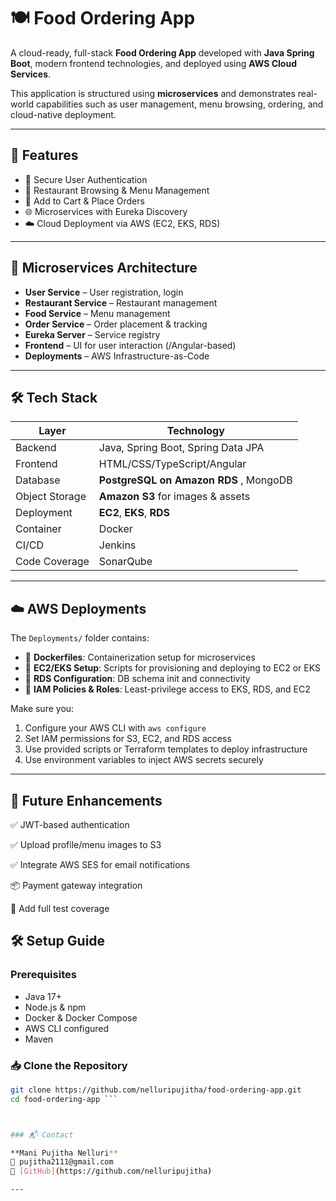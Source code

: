 # 🍽️ Food Ordering App

A cloud-ready, full-stack **Food Ordering App** developed with **Java Spring Boot**, modern frontend technologies, and deployed using **AWS Cloud Services**.

This application is structured using **microservices** and demonstrates real-world capabilities such as user management, menu browsing, ordering, and cloud-native deployment.

---

## 🚀 Features

- 🔐 Secure User Authentication
- 🏪 Restaurant Browsing & Menu Management
- 🛒 Add to Cart & Place Orders
- 🌐 Microservices with Eureka Discovery
- ☁️ Cloud Deployment via AWS (EC2, EKS, RDS)

---

## 🧱 Microservices Architecture

- **User Service** – User registration, login
- **Restaurant Service** – Restaurant management
- **Food Service** – Menu management
- **Order Service** – Order placement & tracking
- **Eureka Server** – Service registry
- **Frontend** – UI for user interaction (/Angular-based)
- **Deployments** – AWS Infrastructure-as-Code 

---

## 🛠️ Tech Stack

| Layer          | Technology                                  |
|----------------|---------------------------------------------|
| Backend        | Java, Spring Boot, Spring Data JPA          |
| Frontend       | HTML/CSS/TypeScript/Angular                 |
| Database       | **PostgreSQL on Amazon RDS** , MongoDB      |
| Object Storage | **Amazon S3** for images & assets           |
| Deployment     | **EC2**, **EKS**, **RDS**                   |             
| Container      | Docker                                      |
| CI/CD          | Jenkins                                     |
| Code Coverage  | SonarQube                                   |

---

## ☁️ AWS Deployments

The `Deployments/` folder contains:

- 🐳 **Dockerfiles**: Containerization setup for microservices
- 🚀 **EC2/EKS Setup**: Scripts for provisioning and deploying to EC2 or EKS
- 🔄 **RDS Configuration**: DB schema init and connectivity
- 🧾 **IAM Policies & Roles**: Least-privilege access to EKS, RDS, and EC2

Make sure you:

1. Configure your AWS CLI with `aws configure`
2. Set IAM permissions for S3, EC2, and RDS access
3. Use provided scripts or Terraform templates to deploy infrastructure
4. Use environment variables to inject AWS secrets securely

---
## 📝 Future Enhancements

✅ JWT-based authentication

✅ Upload profile/menu images to S3

✅ Integrate AWS SES for email notifications

📦 Payment gateway integration

🧪 Add full test coverage


## 🛠️ Setup Guide

### Prerequisites

- Java 17+
- Node.js & npm
- Docker & Docker Compose
- AWS CLI configured
- Maven

### 📥 Clone the Repository

```bash
git clone https://github.com/nelluripujitha/food-ordering-app.git
cd food-ordering-app ```



### 📬 Contact

**Mani Pujitha Nelluri**  
📧 pujitha2111@gmail.com  
🔗 [GitHub](https://github.com/nelluripujitha)

---







